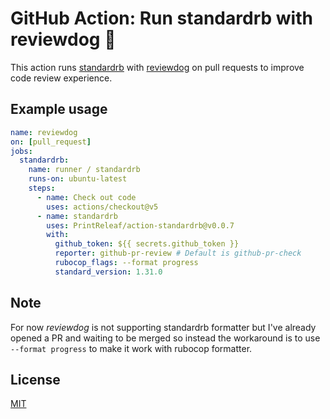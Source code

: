 # GitHub Action: Run standardrb with reviewdog 🐶

This action runs [standardrb](https://github.com/testdouble/standard) with
[reviewdog](https://github.com/reviewdog/reviewdog) on pull requests to improve
code review experience.

## Example usage

```yml
name: reviewdog
on: [pull_request]
jobs:
  standardrb:
    name: runner / standardrb
    runs-on: ubuntu-latest
    steps:
      - name: Check out code
        uses: actions/checkout@v5
      - name: standardrb
        uses: PrintReleaf/action-standardrb@v0.0.7
        with:
          github_token: ${{ secrets.github_token }}
          reporter: github-pr-review # Default is github-pr-check
          rubocop_flags: --format progress
          standard_version: 1.31.0
```

## Note

For now *reviewdog* is not supporting standardrb formatter but I've already opened a PR and waiting to be merged so instead the workaround is to use `--format progress` to make it work with rubocop formatter.

## License

[MIT](https://choosealicense.com/licenses/mit)
